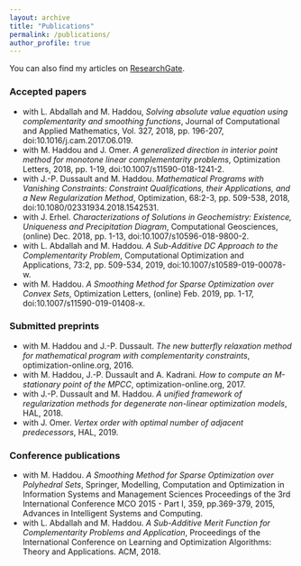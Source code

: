 ```yaml
---
layout: archive
title: "Publications"
permalink: /publications/
author_profile: true
---
```


You can also find my articles on <a href="https://www.researchgate.net/profile/Tangi_Migot">ResearchGate</a>.

### Accepted papers
  * with L. Abdallah and M. Haddou, <i>Solving absolute value equation using complementarity and smoothing functions</i>, Journal of Computational and Applied Mathematics, Vol. 327, 2018, pp. 196-207, doi:10.1016/j.cam.2017.06.019.
  * with M. Haddou and J. Omer. <i>A generalized direction in interior point method for monotone linear complementarity problems</i>, Optimization Letters, 2018, pp. 1-19,  doi:10.1007/s11590-018-1241-2.
  * with J.-P. Dussault and M. Haddou. <i>Mathematical Programs with Vanishing Constraints: Constraint Qualifications, their Applications, and a New Regularization Method</i>, Optimization, 68:2-3, pp. 509-538, 2018, doi:10.1080/02331934.2018.1542531.
  * with J. Erhel. <i>Characterizations of Solutions in Geochemistry: Existence, Uniqueness and Precipitation Diagram</i>, Computational Geosciences, (online) Dec. 2018, pp. 1-13, doi:10.1007/s10596-018-9800-2.
  * with L. Abdallah and M. Haddou. <i>A Sub-Additive DC Approach to the
    Complementarity Problem</i>, Computational Optimization and Applications, 73:2, pp. 509-534, 2019, doi:10.1007/s10589-019-00078-w.
  * with M. Haddou. <i>A Smoothing Method for Sparse Optimization over Convex Sets</i>, Optimization Letters, (online) Feb. 2019, pp. 1-17, doi:10.1007/s11590-019-01408-x.
  
### Submitted preprints
  * with M. Haddou and J.-P. Dussault.  <i>The new butterfly relaxation method for mathematical program with complementarity constraints</i>, optimization-online.org, 2016.
  * with M. Haddou, J.-P. Dussault and A. Kadrani. <i>How to compute an M-stationary point of the MPCC</i>, optimization-online.org, 2017.
  * with J.-P. Dussault and M. Haddou. <i>A unified framework of regularization methods for degenerate non-linear optimization models</i>, HAL, 2018.
  * with J. Omer. <i>Vertex order with optimal number of adjacent predecessors</i>, HAL, 2019.
  
### Conference publications
  * with M. Haddou. <i>A Smoothing Method for Sparse Optimization over Polyhedral Sets</i>, Springer, Modelling, Computation and Optimization in Information Systems and Management Sciences Proceedings of the 3rd International Conference MCO 2015 - Part I, 359, pp.369-379, 2015, Advances in Intelligent Systems and Computing.
  * with L. Abdallah and M. Haddou. <i>A Sub-Additive Merit Function for Complementarity Problems and Application</i>, Proceedings of the International Conference on Learning and Optimization Algorithms: Theory and Applications. ACM, 2018.
